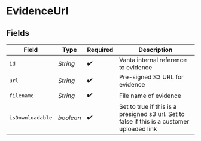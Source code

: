 # EvidenceUrl


## Fields

| Field                                                                                       | Type                                                                                        | Required                                                                                    | Description                                                                                 |
| ------------------------------------------------------------------------------------------- | ------------------------------------------------------------------------------------------- | ------------------------------------------------------------------------------------------- | ------------------------------------------------------------------------------------------- |
| `id`                                                                                        | *String*                                                                                    | :heavy_check_mark:                                                                          | Vanta internal reference to evidence                                                        |
| `url`                                                                                       | *String*                                                                                    | :heavy_check_mark:                                                                          | Pre-signed S3 URL for evidence                                                              |
| `filename`                                                                                  | *String*                                                                                    | :heavy_check_mark:                                                                          | File name of evidence                                                                       |
| `isDownloadable`                                                                            | *boolean*                                                                                   | :heavy_check_mark:                                                                          | Set to true if this is a presigned s3 url. Set to false if this is a customer uploaded link |